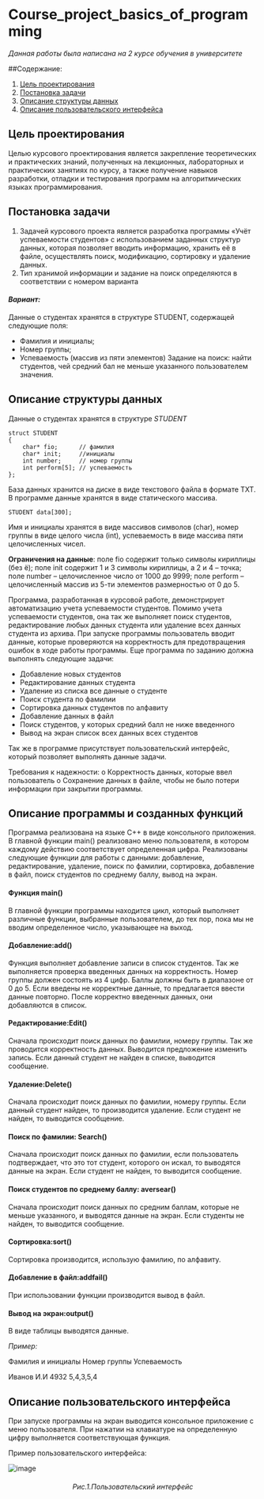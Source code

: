 # Course_project_basics_of_programming
*Данная работы была написана на 2 курсе обучения в университете*


##Содержание:
1. [Цель проектирования](#цель)  
2. [Постановка задачи](#постановка)  
3. [Описание структуры данных](#Описание)
4. [Описание пользовательского интерфейса](#Описаниеи)


<a name="цель"/>

## Цель проектирования
Целью курсового проектирования является закрепление теоретических и практических знаний, полученных на лекционных, лабораторных и практических занятиях по курсу, а также получение навыков разработки, отладки и тестирования программ на алгоритмических языках программирования.
<a name="постановка"/>

## Постановка задачи
1. Задачей курсового проекта является разработка программы «Учёт успеваемости студентов» с использованием заданных структур данных, которая позволяет вводить информацию, хранить её в файле, осуществлять поиск, модификацию, сортировку и удаление данных.
2. Тип хранимой информации и задание на поиск определяются в соответствии с номером варианта

#### *Вариант:*
Данные о студентах хранятся в структуре STUDENT, содержащей следующие поля:
- Фамилия и инициалы;
- Номер группы;
- Успеваемость (массив из пяти элементов)
Задание на поиск: найти студентов, чей средний бал не меньше указанного пользователем значения.
<a name="Описание"/>

## Описание структуры данных
Данные о студентах хранятся в структуре *STUDENT*
````
struct STUDENT
{
	char* fio;		// фамилия 
	char* init;	 	//инициалы
	int number;		// номер группы
	int perform[5];	// успеваемость 
};
````
База данных хранится на диске в виде текстового файла в формате TXT. В программе данные хранятся в виде статического массива. 
````
STUDENT data[300];
````
Имя и инициалы хранятся в виде массивов символов (char), номер группы в виде целого числа (int), успеваемость в виде массива пяти целочисленных чисел.

**Ограничения на данные**: поле fio содержит только символы кириллицы (без ё); поле init содержит 1 и 3 символы кириллицы, а 2 и 4 – точка; поле number – целочисленное число от 1000 до 9999; поле perform – целочисленный массив из 5-ти элементов размерностью от 0 до 5.

Программа, разработанная в курсовой работе, демонстрирует автоматизацию учета успеваемости студентов. Помимо учета успеваемости студентов, она так же выполняет поиск студентов, редактирование любых данных студента или удаление всех данных студента из архива. При запуске программы пользователь вводит данные, которые проверяются на корректность для предотвращения ошибок в ходе работы программы. Еще программа по заданию должна выполнять следующие задачи:
-	Добавление новых студентов
-	Редактирование данных студента
-	Удаление из списка все данные о студенте
-	Поиск студента по фамилии
-	Сортировка данных студентов по алфавиту
-	Добавление данных в файл
-	Поиск студентов, у которых средний балл не ниже введенного
-	Вывод на экран список всех данных всех студентов

Так же в программе присутствует пользовательский интерфейс, который позволяет выполнять данные задачи.

Требования к надежности:
o	Корректность данных, которые ввел пользователь
o	Сохранение данных в файле, чтобы не было потери информации при закрытии программы.
## Описание программы и созданных функций
Программа реализована на языке С++ в виде консольного приложения. В главной функции main() реализовано меню пользователя, в котором каждому действию соответствует определенная цифра. Реализованы следующие функции для работы с данными: добавление, редактирование, удаление, поиск по фамилии, сортировка, добавление в файл, поиск студентов по среднему баллу, вывод на экран. 
#### Функция main()
В главной функции программы находится цикл, который выполняет различные функции, выбранные пользователем, до тех пор, пока мы не вводим определенное число, указывающее на выход.
#### Добавление:add()
Функция выполняет добавление записи в список студентов. Так же выполняется проверка введенных данных на корректность. Номер группы должен состоять из 4 цифр. Баллы должны быть в диапазоне от 0 до 5. Если введены не корректные данные, то предлагается ввести данные повторно. После корректно введенных данных, они добавляются в список.
#### Редактирование:Edit()
Сначала происходит поиск данных по фамилии, номеру группы. Так же проводится корректность данных. Выводится предложение  изменить запись. Если  данный студент не найден в списке, выводится сообщение. 
#### Удаление:Delete()
Сначала происходит поиск данных по фамилии, номеру группы. Если данный студент найден, то производится удаление. Если студент не найден, то выводится сообщение.
#### Поиск по фамилии: Search()
Сначала происходит поиск данных по фамилии,  если пользователь подтверждает, что это тот студент, которого он искал, то выводятся данные на экран. Если студент не найден, то выводится сообщение.
#### Поиск студентов по среднему баллу: aversear()
Сначала происходит поиск данных по средним баллам, которые не меньше указанного, и выводятся данные на экран. Если студенты не найден, то выводится сообщение.
#### Сортировка:sort()
Сортировка производится, использую фамилию, по алфавиту.
#### Добавление в файл:addfail()
При использовании функции производится вывод в файл.
#### Вывод на экран:output()
В виде таблицы выводятся данные.

*Пример:*

Фамилия и инициалы          Номер группы             Успеваемость

Иванов И.И                                   4932                         5,4,3,5,4
<a name="Описаниеи"/>

## Описание пользовательского интерфейса
При запуске программы на экран выводится консольное приложение с меню пользователя. При нажатии на клавиатуре на определенную цифру выполняется соответствующая функция.

Пример пользовательского интерфейса:

![image](https://user-images.githubusercontent.com/79849850/233797497-3cd8acbb-7adc-4435-a468-7deb8194ee99.png)

<h6 align="center">Рис.1.Пользовательский интерфейс</h6>


